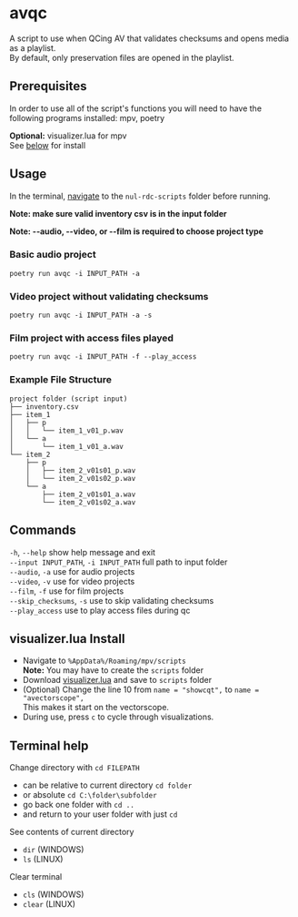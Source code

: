 # avqc
A script to use when QCing AV that validates checksums and opens media as a playlist.  
By default, only preservation files are opened in the playlist.

## Prerequisites
In order to use all of the script's functions you will need to have the following programs installed: mpv, poetry

**Optional:** visualizer.lua for mpv  
See [below](#visualizerlua-install) for install 

## Usage
In the terminal, [navigate](#terminal-help) to the `nul-rdc-scripts` folder before running.  

**Note: make sure valid inventory csv is in the input folder**

**Note: --audio, --video, or --film is required to choose project type**

### Basic audio project
```
poetry run avqc -i INPUT_PATH -a
```

### Video project without validating checksums
```
poetry run avqc -i INPUT_PATH -a -s
```

### Film project with access files played
```
poetry run avqc -i INPUT_PATH -f --play_access
```

### Example File Structure
```
project folder (script input)
├── inventory.csv
├── item_1
│   ├── p
│   │   └── item_1_v01_p.wav
│   └── a
│       └── item_1_v01_a.wav
└── item_2
    ├── p
    │   ├── item_2_v01s01_p.wav
    │   └── item_2_v01s02_p.wav
    └── a
        ├── item_2_v01s01_a.wav
        └── item_2_v01s02_a.wav
```

## Commands
`-h`, `--help` show help message and exit   
`--input INPUT_PATH`, `-i INPUT_PATH` full path to input folder   
`--audio`, `-a` use for audio projects  
`--video`, `-v` use for video projects  
`--film`, `-f` use for film projects  
`--skip_checksums`, `-s` use to skip validating checksums  
`--play_access` use to play access files during qc

## visualizer.lua Install 
- Navigate to `%AppData%/Roaming/mpv/scripts`  
**Note:** You may have to create the `scripts` folder  
- Download [visualizer.lua](https://github.com/mfcc64/mpv-scripts/blob/master/visualizer.lua) and save to `scripts` folder  
- (Optional) Change the line 10 from `name = "showcqt",` to `name = "avectorscope",`  
This makes it start on the vectorscope.
- During use, press `c` to cycle through visualizations.  


## Terminal help
Change directory with `cd FILEPATH`
- can be relative to current directory `cd folder`
- or absolute `cd C:\folder\subfolder`
- go back one folder with `cd ..`
- and return to your user folder with just `cd`  

See contents of current directory
- `dir` (WINDOWS)
- `ls` (LINUX)

Clear terminal
- `cls` (WINDOWS)
- `clear` (LINUX)